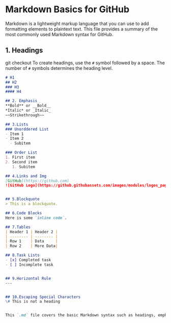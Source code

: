 # Markdown Basics for GitHub

Markdown is a lightweight markup language that you can use to add formatting elements to plaintext text. This file provides a summary of the most commonly used Markdown syntax for GitHub.

## 1. Headings
git checkout
To create headings, use the `#` symbol followed by a space. The number of `#` symbols determines the heading level.

```md
# H1
## H2
### H3
#### H4

## 2. Emphasis
**Bold** or __Bold__
*Italic* or _Italic_
~~Strikethrough~~

## 3.Lists 
### Unorddered List
- Item 1
- Item 2
  - Subitem

### Order List
1. First item
2. Second item
   1. Subitem

## 4.Links and Img
[GitHub](https://github.com)
![GitHub Logo](https://github.githubassets.com/images/modules/logos_page/GitHub-Mark.png)


## 5.Blockquote
> This is a blockquote.

## 6.Code Blocks
Here is some `inline code`.

## 7.Tables
| Header 1 | Header 2 |
| -------- | -------- |
| Row 1    | Data     |
| Row 2    | More Data|

## 8.Task Lists
- [x] Completed task
- [ ] Incomplete task


## 9.Horizontal Rule
---


## 10.Escaping Special Characters
\# This is not a heading


This `.md` file covers the basic Markdown syntax such as headings, emphasis, lists, links, images, code blocks, tables, task lists, and blockquotes, providing a solid reference for creating a `README.md` file on GitHub.

